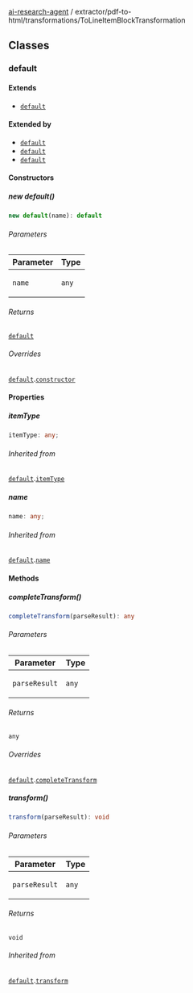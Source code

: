 [ai-research-agent](../../../modules.md) / extractor/pdf-to-html/transformations/ToLineItemBlockTransformation

## Classes

### default

#### Extends

- [`default`](Transformation.md#default)

#### Extended by

- [`default`](line-item-block/DetectCodeQuoteBlocks.md#default)
- [`default`](line-item-block/DetectListLevels.md#default)
- [`default`](line-item-block/GatherBlocks.md#default)

#### Constructors

##### new default()

```ts
new default(name): default
```

###### Parameters

<table>
<thead>
<tr>
<th>Parameter</th>
<th>Type</th>
</tr>
</thead>
<tbody>
<tr>
<td>

`name`

</td>
<td>

`any`

</td>
</tr>
</tbody>
</table>

###### Returns

[`default`](ToLineItemBlockTransformation.md#default)

###### Overrides

[`default`](Transformation.md#default).[`constructor`](Transformation.md#constructors)

#### Properties

##### itemType

```ts
itemType: any;
```

###### Inherited from

[`default`](Transformation.md#default).[`itemType`](Transformation.md#itemtype)

##### name

```ts
name: any;
```

###### Inherited from

[`default`](Transformation.md#default).[`name`](Transformation.md#name)

#### Methods

##### completeTransform()

```ts
completeTransform(parseResult): any
```

###### Parameters

<table>
<thead>
<tr>
<th>Parameter</th>
<th>Type</th>
</tr>
</thead>
<tbody>
<tr>
<td>

`parseResult`

</td>
<td>

`any`

</td>
</tr>
</tbody>
</table>

###### Returns

`any`

###### Overrides

[`default`](Transformation.md#default).[`completeTransform`](Transformation.md#completetransform)

##### transform()

```ts
transform(parseResult): void
```

###### Parameters

<table>
<thead>
<tr>
<th>Parameter</th>
<th>Type</th>
</tr>
</thead>
<tbody>
<tr>
<td>

`parseResult`

</td>
<td>

`any`

</td>
</tr>
</tbody>
</table>

###### Returns

`void`

###### Inherited from

[`default`](Transformation.md#default).[`transform`](Transformation.md#transform)
